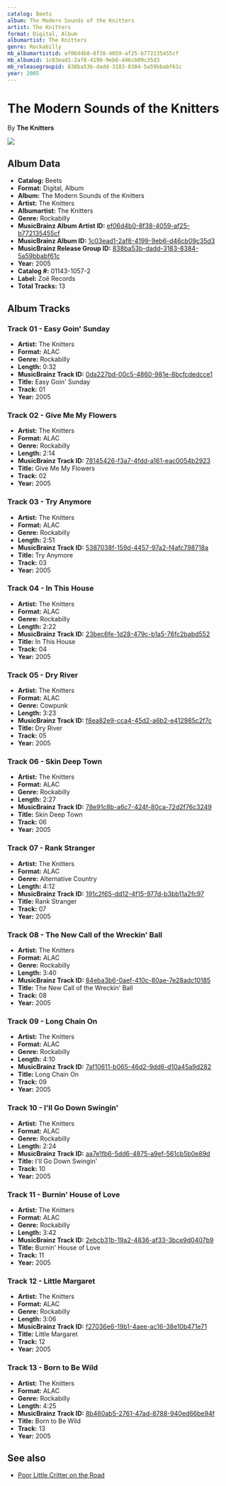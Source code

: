 ```yaml
---
catalog: Beets
album: The Modern Sounds of the Knitters
artist: The Knitters
format: Digital, Album
albumartist: The Knitters
genre: Rockabilly
mb_albumartistid: ef06d4b0-8f38-4059-af25-b772135455cf
mb_albumid: 1c03ead1-2af8-4199-9eb6-d46cb09c35d3
mb_releasegroupid: 838ba53b-dadd-3183-8384-5a59bbabf61c
year: 2005
---
```


# The Modern Sounds of the Knitters

By **The Knitters**

![](../../assets/beetscovers/The_Knitters-The_Modern_Sounds_of_the_Knitters.jpg)

## Album Data

- **Catalog:** Beets
- **Format:** Digital, Album
- **Album:** The Modern Sounds of the Knitters
- **Artist:** The Knitters
- **Albumartist:** The Knitters
- **Genre:** Rockabilly
- **MusicBrainz Album Artist ID:** [ef06d4b0-8f38-4059-af25-b772135455cf](https://musicbrainz.org/artist/ef06d4b0-8f38-4059-af25-b772135455cf)
- **MusicBrainz Album ID:** [1c03ead1-2af8-4199-9eb6-d46cb09c35d3](https://musicbrainz.org/release/1c03ead1-2af8-4199-9eb6-d46cb09c35d3)
- **MusicBrainz Release Group ID:** [838ba53b-dadd-3183-8384-5a59bbabf61c](https://musicbrainz.org/release-group/838ba53b-dadd-3183-8384-5a59bbabf61c)
- **Year:** 2005
- **Catalog #:** 01143-1057-2
- **Label:** Zoë Records
- **Total Tracks:** 13

## Album Tracks

### Track 01 - Easy Goin' Sunday

- **Artist:** The Knitters
- **Format:** ALAC
- **Genre:** Rockabilly
- **Length:** 0:32
- **MusicBrainz Track ID:** [0da227bd-00c5-4860-981e-8bcfcdedcce1](https://musicbrainz.org/recording/0da227bd-00c5-4860-981e-8bcfcdedcce1)
- **Title:** Easy Goin' Sunday
- **Track:** 01
- **Year:** 2005

### Track 02 - Give Me My Flowers

- **Artist:** The Knitters
- **Format:** ALAC
- **Genre:** Rockabilly
- **Length:** 2:14
- **MusicBrainz Track ID:** [78145426-f3a7-4fdd-a161-eac0054b2923](https://musicbrainz.org/recording/78145426-f3a7-4fdd-a161-eac0054b2923)
- **Title:** Give Me My Flowers
- **Track:** 02
- **Year:** 2005

### Track 03 - Try Anymore

- **Artist:** The Knitters
- **Format:** ALAC
- **Genre:** Rockabilly
- **Length:** 2:51
- **MusicBrainz Track ID:** [5387038f-159d-4457-97a2-f4afc798718a](https://musicbrainz.org/recording/5387038f-159d-4457-97a2-f4afc798718a)
- **Title:** Try Anymore
- **Track:** 03
- **Year:** 2005

### Track 04 - In This House

- **Artist:** The Knitters
- **Format:** ALAC
- **Genre:** Rockabilly
- **Length:** 2:22
- **MusicBrainz Track ID:** [23bec6fe-1d28-479c-b1a5-76fc2babd552](https://musicbrainz.org/recording/23bec6fe-1d28-479c-b1a5-76fc2babd552)
- **Title:** In This House
- **Track:** 04
- **Year:** 2005

### Track 05 - Dry River

- **Artist:** The Knitters
- **Format:** ALAC
- **Genre:** Cowpunk
- **Length:** 3:23
- **MusicBrainz Track ID:** [f8ea82e9-cca4-45d2-a6b2-e412985c2f7c](https://musicbrainz.org/recording/f8ea82e9-cca4-45d2-a6b2-e412985c2f7c)
- **Title:** Dry River
- **Track:** 05
- **Year:** 2005

### Track 06 - Skin Deep Town

- **Artist:** The Knitters
- **Format:** ALAC
- **Genre:** Rockabilly
- **Length:** 2:27
- **MusicBrainz Track ID:** [78e91c8b-a6c7-424f-80ca-72d2f76c3249](https://musicbrainz.org/recording/78e91c8b-a6c7-424f-80ca-72d2f76c3249)
- **Title:** Skin Deep Town
- **Track:** 06
- **Year:** 2005

### Track 07 - Rank Stranger

- **Artist:** The Knitters
- **Format:** ALAC
- **Genre:** Alternative Country
- **Length:** 4:12
- **MusicBrainz Track ID:** [191c2f65-dd12-4f15-977d-b3bb11a2fc97](https://musicbrainz.org/recording/191c2f65-dd12-4f15-977d-b3bb11a2fc97)
- **Title:** Rank Stranger
- **Track:** 07
- **Year:** 2005

### Track 08 - The New Call of the Wreckin' Ball

- **Artist:** The Knitters
- **Format:** ALAC
- **Genre:** Rockabilly
- **Length:** 3:40
- **MusicBrainz Track ID:** [84eba3b6-0aef-410c-80ae-7e28adc10185](https://musicbrainz.org/recording/84eba3b6-0aef-410c-80ae-7e28adc10185)
- **Title:** The New Call of the Wreckin' Ball
- **Track:** 08
- **Year:** 2005

### Track 09 - Long Chain On

- **Artist:** The Knitters
- **Format:** ALAC
- **Genre:** Rockabilly
- **Length:** 4:10
- **MusicBrainz Track ID:** [7af10611-b065-46d2-9dd6-d10a45a9d282](https://musicbrainz.org/recording/7af10611-b065-46d2-9dd6-d10a45a9d282)
- **Title:** Long Chain On
- **Track:** 09
- **Year:** 2005

### Track 10 - I'll Go Down Swingin'

- **Artist:** The Knitters
- **Format:** ALAC
- **Genre:** Rockabilly
- **Length:** 2:24
- **MusicBrainz Track ID:** [aa7e1fb6-5dd6-4875-a9ef-561cb5b0e89d](https://musicbrainz.org/recording/aa7e1fb6-5dd6-4875-a9ef-561cb5b0e89d)
- **Title:** I'll Go Down Swingin'
- **Track:** 10
- **Year:** 2005

### Track 11 - Burnin' House of Love

- **Artist:** The Knitters
- **Format:** ALAC
- **Genre:** Rockabilly
- **Length:** 3:42
- **MusicBrainz Track ID:** [2ebcb31b-19a2-4836-af33-3bce9d0407b9](https://musicbrainz.org/recording/2ebcb31b-19a2-4836-af33-3bce9d0407b9)
- **Title:** Burnin' House of Love
- **Track:** 11
- **Year:** 2005

### Track 12 - Little Margaret

- **Artist:** The Knitters
- **Format:** ALAC
- **Genre:** Rockabilly
- **Length:** 3:06
- **MusicBrainz Track ID:** [f27036e6-19b1-4aee-ac16-38e10b471e71](https://musicbrainz.org/recording/f27036e6-19b1-4aee-ac16-38e10b471e71)
- **Title:** Little Margaret
- **Track:** 12
- **Year:** 2005

### Track 13 - Born to Be Wild

- **Artist:** The Knitters
- **Format:** ALAC
- **Genre:** Rockabilly
- **Length:** 4:25
- **MusicBrainz Track ID:** [8b460ab5-2761-47ad-8788-940ed66be94f](https://musicbrainz.org/recording/8b460ab5-2761-47ad-8788-940ed66be94f)
- **Title:** Born to Be Wild
- **Track:** 13
- **Year:** 2005


## See also

- [Poor Little Critter on the Road](Poor_Little_Critter_on_the_Road.md)
